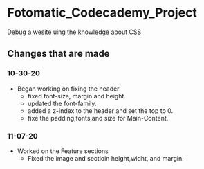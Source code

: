 # Fotomatic_Codecademy_Project

 Debug a wesite uing the knowledge about CSS

## Changes that are made

### 10-30-20

- Began working on fixing the header
  - fixed font-size, margin and height.
  - updated the font-family.
  - added a z-index to the header and set the top to 0.
  - fixe the padding,fonts,and size for Main-Content.

### 11-07-20

- Worked on the Feature sections
  - Fixed the image and sectioin height,widht, and margin.
  